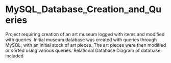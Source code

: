 # MySQL_Database_Creation_and_Queries
Project requiring creation of an art museum logged with items and modified with queries. Initial museum database was created with queries through MySQL, with an 
initial stock of art pieces. The art pieces were then modified or sorted using various queries. Relational Database Diagram of database included
